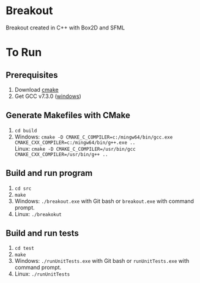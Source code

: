 # Breakout
Breakout created in C++ with Box2D and SFML


# To Run
## Prerequisites
1. Download [cmake](https://cmake.org/download/)
2. Get GCC v7.3.0 ([windows](https://sourceforge.net/projects/mingw-w64/files/Toolchains%20targetting%20Win64/Personal%20Builds/mingw-builds/7.3.0/threads-posix/seh/x86_64-7.3.0-release-posix-seh-rt_v5-rev0.7z/download))

## Generate Makefiles with CMake
1. `cd build`
2. Windows: `cmake -D CMAKE_C_COMPILER=c:/mingw64/bin/gcc.exe CMAKE_CXX_COMPILER=c:/mingw64/bin/g++.exe ..`  
   Linux: `cmake -D CMAKE_C_COMPILER=/usr/bin/gcc CMAKE_CXX_COMPILER=/usr/bin/g++ ..`

## Build and run program
1. `cd src`
2. `make`
3. Windows: `./breakout.exe` with Git bash or `breakout.exe` with command prompt.
4. Linux: `./breakokut`

## Build and run tests
1. `cd test`
2. `make`
3. Windows: `./runUnitTests.exe` with Git bash or `runUnitTests.exe` with command prompt.
4. Linux: `./runUnitTests`
